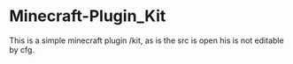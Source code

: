 # Minecraft-Plugin_Kit
This is a simple minecraft plugin /kit, as is the src is open his is not editable by cfg.
